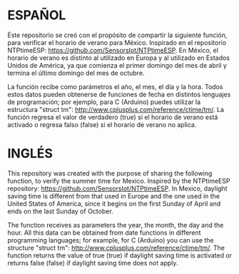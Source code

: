 # ESPAÑOL
Éste repositorio se creó con el propósito de compartir la siguiente función, para verificar el horario de verano para México.
Inspirado en el repositorio NTPtimeESP: https://github.com/SensorsIot/NTPtimeESP.
En México, el horario de verano es distinto al utilizado en Europa y al utilizado en Estados Unidos de América, ya que comienza el primer domingo del mes de abril y termina el último domingo del mes de octubre.

La función recibe como parámetros el año, el mes, el día y la hora. Todos estos datos pueden obtenerse de funciones de fecha en distintos lenguajes de programación; por ejemplo, para C   (Arduino) puedes utilizar la estructura "struct tm": http://www.cplusplus.com/reference/ctime/tm/.
La función regresa el valor de verdadero (true) si el horario de verano está activado o regresa falso (false) si el horario de verano no aplica.

# INGLÉS
This repository was created with the purpose of sharing the following function, to verify the summer time for Mexico.
Inspired by the NTPtimeESP repository: https://github.com/SensorsIot/NTPtimeESP.
In Mexico, daylight saving time is different from that used in Europe and the one used in the United States of America, since it begins on the first Sunday of April and ends on the last Sunday of October.

The function receives as parameters the year, the month, the day and the hour. All this data can be obtained from date functions in different programming languages; for example, for C (Arduino) you can use the structure "struct tm": http://www.cplusplus.com/reference/ctime/tm/.
The function returns the value of true (true) if daylight saving time is activated or returns false (false) if daylight saving time does not apply.
